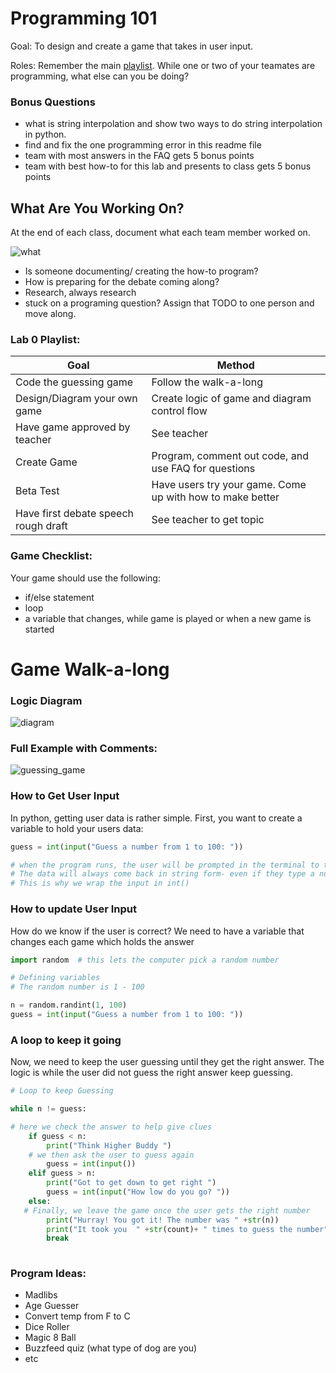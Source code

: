 # Programming 101

Goal: To design and create a game that takes in user input.

Roles: Remember the main [playlist](https://github.com/kyle1james/9th_grade_boot_camp/blob/master/README.md). While one or two of your teamates are programming, what else can you be doing?

### Bonus Questions
- what is string interpolation and show two ways to do string interpolation in python.
- find and fix the one programming error in this readme file
- team with most answers in the FAQ gets 5 bonus points
- team with best how-to for this lab and presents to class gets 5 bonus points

## What Are You Working On?
At the end of each class, document what each team member worked on. 

![what](https://thechive.files.wordpress.com/2017/02/you-will-either-love-or-hate-the-new-what-in-tarnation-meme-2.jpg?quality=85&strip=info&w=600)

- Is someone documenting/ creating the how-to program? 
- How is preparing for the debate coming along?
- Research, always research
- stuck on a programing question? Assign that TODO to one person and move along.


### Lab 0 Playlist:

| Goal                                        | Method         
| --------------------------------------------|------------------------------------------------------------------------------
| Code the guessing game                      | Follow the walk-a-long
| Design/Diagram your own game                | Create logic of game and diagram control flow
| Have game approved by teacher               | See teacher
| Create Game                                 | Program, comment out code, and use FAQ for questions
| Beta Test                                   | Have users try your game. Come up with how to make better
| Have first debate speech rough draft	      | See teacher to get topic


### Game Checklist:
Your game should use the following:
- if/else statement
- loop
- a variable that changes, while game is played or when a new game is started

# Game Walk-a-long

### Logic Diagram
![diagram](http://www.cs.kent.edu/~ssteinfa/classes/prog.sp06/topics/ch3/flowchart.gif)

### Full Example with Comments:
![guessing_game](https://github.com/kyle1james/9th_grade_boot_camp/blob/master/0/guess.png)

### How to Get User Input

In python, getting user data is rather simple. 
First, you want to create a variable to hold your users data:

```python
guess = int(input("Guess a number from 1 to 100: "))

# when the program runs, the user will be prompted in the terminal to type in a number.
# The data will always come back in string form- even if they type a number
# This is why we wrap the input in int() 

```

### How to update User Input
How do we know if the user is correct? We need to have a variable that changes each game which holds the answer


```python
import random  # this lets the computer pick a random number

# Defining variables
# The random number is 1 - 100

n = random.randint(1, 100)
guess = int(input("Guess a number from 1 to 100: "))
```
### A loop to keep it going
Now, we need to keep the user guessing until they get the right answer. The logic is while the user did not guess the right answer keep guessing.

```python
# Loop to keep Guessing

while n != guess:

# here we check the answer to help give clues
	if guess < n:
		print("Think Higher Buddy ")
    # we then ask the user to guess again
		guess = int(input())
	elif guess > n:
		print("Got to get down to get right ")
		guess = int(input("How low do you go? "))
	else:
   # Finally, we leave the game once the user gets the right number
		print("Hurray! You got it! The number was " +str(n))
		print("It took you  " +str(count)+ " times to guess the number")
		break
    
```
### Program Ideas:

- Madlibs
- Age Guesser
- Convert temp from F to C
- Dice Roller
- Magic 8 Ball
- Buzzfeed quiz (what type of dog are you)
- etc


